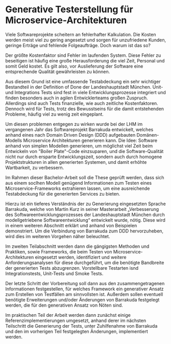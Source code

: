 # Generative Testerstellung für Microservice-Architekturen

Viele Softwareprojekte scheitern an fehlerhafter Kalkulation. Die Kosten werden meist viel zu gering angesetzt und sorgen für unzufriedene Kunden, geringe Erträge und fehlende Folgeaufträge. Doch warum ist das so?

Der größte Kostenfaktor sind Fehler im laufenden System. Diese Fehler zu beseitigen ist häufig eine große Herausforderung die viel Zeit, Personal und somit Geld kostet. Es gilt also, vor Auslieferung der Software eine entsprechende Qualität gewährleisten zu können.

Aus diesem Grund ist eine umfassende Testabdeckung ein sehr wichtiger Bestandteil in der Definition of Done der Landeshauptstadt München. Unit- und Integrations Tests sind fest in viele Entwicklungsprozesse integriert und finden besonders auch in agilen Entwicklerteams großen Zuspruch. Allerdings sind auch Tests finanzielle, wie auch zeitliche Kostenfaktoren.
Dennoch wird für Tests, trotz des Bewusstseins für die damit entstehenden Probleme, häufig viel zu wenig zeit eingeplant.

Um diesen problemen entgegen zu wirken wurde bei der LHM im vergangenen Jahr das Softwareprojekt Barrakuda entwickelt, welches anhand eines nach Domain Driven Design (DDD) aufgebauten Domänen-Modells Microservice Architekturen generieren kann. Die Idee: Software anhand von simplen Modellen generieren, um möglichst viel Zeit beim Entwickeln von "Boiler Plate"-Code einzsuparen, und die Software-Qualität nicht nur durch ersparte Entwicklungszeit, sondern auch durch homogene Projektstrukturen in allen generierten Systemen, und damit erhöhte Wartbarkeit, zu verbessern.

Im Rahmen dieser Bachelor-Arbeit soll die These geprüft werden, dass sich aus einem soclhen Modell genügend Informationen zum Testen eines Microservice-Frameworks extrahieren lassen, um eine ausreichende Testabdeckung für die generierten Services zu bieten.

Hierzu ist ein tieferes Verständnis der zu Generierung eingesetzten Sprache Barrakuda, welche von Martin Kurz in seiner Masterarbeit „Verbesserung des Softwareentwicklungsprozesses der Landeshauptstadt München durch modellgetriebene Softwareentwicklung“ entwickelt wurde, nötig. Diese wird in einem weiteren Abschnitt erklärt und anhand von Beispielen demonstriert. Um die Verbindung von Barrakuda zum DDD hervorzuheben, wird dies im weiteren Vorgehen näher beleuchtet.

Im zweiten Teilabschnitt werden dann die gängigsten Methoden und Praktiken, sowie Frameworks, die beim Testen von Microservice-Architekturen eingesetzt werden, identifiziert und weitere Anforderungsanalysen für diese durchgeführt, um die benötigte Bandbreite der generierten Tests abzugrenzen. Vorstellbare Testarten isnd Integrationstests, Unit-Tests und Smoke Tests.

Der letzte Schritt der Vorbereitung soll dann aus den zusammengetragenen Informationen festgestellen, für welches Framework ein generativer Ansatz zum Erstellen von Testfällen am sinnvollsten ist. Außerdem sollen eventuell benötigte Erweiterungen und/oder Änderungen von Barrakuda festgelegt werden, die für den generativen Ansatz von Nöten sind.

Im praktischen Teil der Arbeit werden dann zunächst einige Referenzimplementierungen umgesetzt, anhand derer im nächsten Teilschritt die Generierung der Tests, unter Zuhilfenahme von Barrakuda und den im vorherigen Teil festgelegten Änderungen, implementiert werden.
